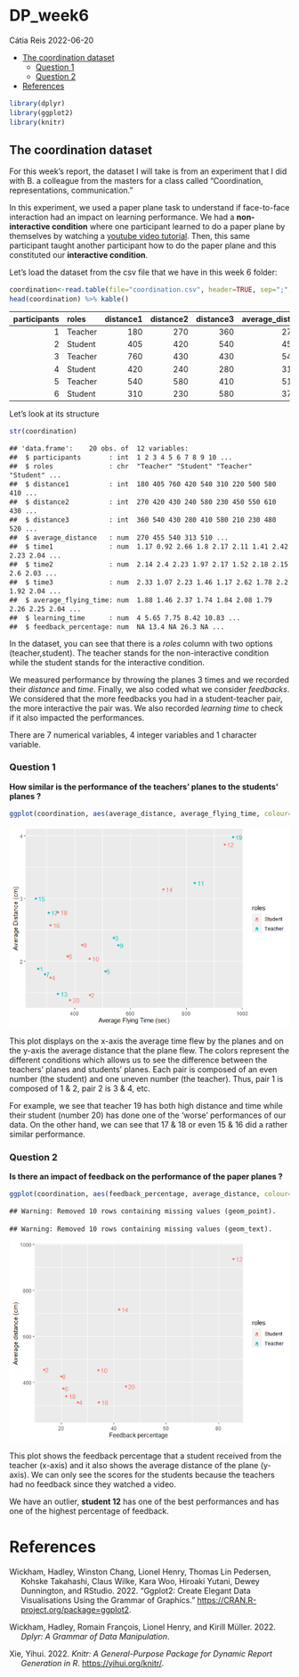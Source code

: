 DP_week6
================
Cátia Reis
2022-06-20

-   [The coordination dataset](#the-coordination-dataset)
    -   [Question 1](#question-1)
    -   [Question 2](#question-2)
-   [References](#references)

``` r
library(dplyr)
library(ggplot2)
library(knitr)
``` 

## The coordination dataset

For this week’s report, the dataset I will take is from an experiment
that I did with B. a colleague from the masters for a class called “Coordination,
representations, communication.”

In this experiment, we used a paper plane task to understand if
face-to-face interaction had an impact on learning performance. We had a
**non-interactive condition** where one participant learned to do a
paper plane by themselves by watching a [youtube video
tutorial](https://youtu.be/FlE7mRZImuQ?t=48). Then, this same
participant taught another participant how to do the paper plane and
this constituted our **interactive condition**.

Let’s load the dataset from the csv file that we have in this week 6
folder:

``` r
coordination<-read.table(file="coordination.csv", header=TRUE, sep=";",dec=",") 
head(coordination) %>% kable()
```

| participants | roles   | distance1 | distance2 | distance3 | average_distance | time1 | time2 | time3 | average_flying_time | learning_time | feedback_percentage |
|-------------:|:--------|----------:|----------:|----------:|-----------------:|------:|------:|------:|--------------------:|--------------:|--------------------:|
|            1 | Teacher |       180 |       270 |       360 |           270.00 |  1.17 |  2.14 |  2.33 |                1.88 |          4.00 |                  NA |
|            2 | Student |       405 |       420 |       540 |           455.00 |  0.92 |  2.40 |  1.07 |                1.46 |          5.65 |               13.40 |
|            3 | Teacher |       760 |       430 |       430 |           540.00 |  2.66 |  2.23 |  2.23 |                2.37 |          7.75 |                  NA |
|            4 | Student |       420 |       240 |       280 |           313.33 |  1.80 |  1.97 |  1.46 |                1.74 |          8.42 |               26.28 |
|            5 | Teacher |       540 |       580 |       410 |           510.00 |  2.17 |  2.17 |  1.17 |                1.84 |         10.83 |                  NA |
|            6 | Student |       310 |       230 |       580 |           373.33 |  2.11 |  1.52 |  2.62 |                2.08 |          5.77 |               20.83 |

Let’s look at its structure

``` r
str(coordination)
```

    ## 'data.frame':    20 obs. of  12 variables:
    ##  $ participants       : int  1 2 3 4 5 6 7 8 9 10 ...
    ##  $ roles              : chr  "Teacher" "Student" "Teacher" "Student" ...
    ##  $ distance1          : int  180 405 760 420 540 310 220 500 580 410 ...
    ##  $ distance2          : int  270 420 430 240 580 230 450 550 610 430 ...
    ##  $ distance3          : int  360 540 430 280 410 580 210 230 480 520 ...
    ##  $ average_distance   : num  270 455 540 313 510 ...
    ##  $ time1              : num  1.17 0.92 2.66 1.8 2.17 2.11 1.41 2.42 2.23 2.04 ...
    ##  $ time2              : num  2.14 2.4 2.23 1.97 2.17 1.52 2.18 2.15 2.6 2.03 ...
    ##  $ time3              : num  2.33 1.07 2.23 1.46 1.17 2.62 1.78 2.2 1.92 2.04 ...
    ##  $ average_flying_time: num  1.88 1.46 2.37 1.74 1.84 2.08 1.79 2.26 2.25 2.04 ...
    ##  $ learning_time      : num  4 5.65 7.75 8.42 10.83 ...
    ##  $ feedback_percentage: num  NA 13.4 NA 26.3 NA ...

In the dataset, you can see that there is a *roles* column with two
options (teacher,student). The teacher stands for the non-interactive
condition while the student stands for the interactive condition.

We measured performance by throwing the planes 3 times and we recorded
their *distance* and *time*. Finally, we also coded what we consider
*feedbacks*. We considered that the more feedbacks you had in a
student-teacher pair, the more interactive the pair was. We also
recorded *learning time* to check if it also impacted the performances.

There are 7 numerical variables, 4 integer variables and 1 character
variable.

### Question 1

**How similar is the performance of the teachers’ planes to the
students’ planes ?**

``` r
ggplot(coordination, aes(average_distance, average_flying_time, colour=roles,label=rownames(coordination))) + geom_point() + labs(y = "Average Distance (cm)", x = "Average Flying Time (sec)") +  geom_text(hjust = -0.4)
```

![](DP_week6_files/figure-gfm/unnamed-chunk-4-1.png)<!-- -->

This plot displays on the x-axis the average time flew by the planes and
on the y-axis the average distance that the plane flew. The colors
represent the different conditions which allows us to see the difference
between the teachers’ planes and students’ planes. Each pair is composed
of an even number (the student) and one uneven number (the teacher).
Thus, pair 1 is composed of 1 & 2, pair 2 is 3 & 4, etc.

For example, we see that teacher 19 has both high distance and time
while their student (number 20) has done one of the ‘worse’ performances
of our data. On the other hand, we can see that 17 & 18 or even 15 & 16
did a rather similar performance.

### Question 2

**Is there an impact of feedback on the performance of the paper planes
?**

``` r
ggplot(coordination, aes(feedback_percentage, average_distance, colour=roles,label=rownames(coordination))) + geom_point() + labs(y = "Average distance (cm)", x = "Feedback percentage")+  geom_text(hjust = -0.4) 
```

    ## Warning: Removed 10 rows containing missing values (geom_point).

    ## Warning: Removed 10 rows containing missing values (geom_text).

![](DP_week6_files/figure-gfm/unnamed-chunk-5-1.png)<!-- -->

This plot shows the feedback percentage that a student received from the
teacher (x-axis) and it also shows the average distance of the plane
(y-axis). We can only see the scores for the students because the
teachers had no feedback since they watched a video.

We have an outlier, **student 12** has one of the best performances and
has one of the highest percentage of feedback.

# References

<div id="refs" class="references csl-bib-body hanging-indent">

<div id="ref-ggplot2" class="csl-entry">

Wickham, Hadley, Winston Chang, Lionel Henry, Thomas Lin Pedersen,
Kohske Takahashi, Claus Wilke, Kara Woo, Hiroaki Yutani, Dewey
Dunnington, and RStudio. 2022. “Ggplot2: Create Elegant Data
Visualisations Using the Grammar of Graphics.”
<https://CRAN.R-project.org/package=ggplot2>.

</div>

<div id="ref-dplyr" class="csl-entry">

Wickham, Hadley, Romain François, Lionel Henry, and Kirill Müller. 2022.
*Dplyr: A Grammar of Data Manipulation*.

</div>

<div id="ref-knitr" class="csl-entry">

Xie, Yihui. 2022. *Knitr: A General-Purpose Package for Dynamic Report
Generation in R*. <https://yihui.org/knitr/>.

</div>

</div>
